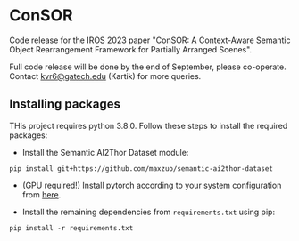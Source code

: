 # ConSOR

Code release for the IROS 2023 paper "ConSOR: A Context-Aware Semantic Object Rearrangement Framework for Partially Arranged Scenes".

Full code release will be done by the end of September, please co-operate. Contact kvr6@gatech.edu (Kartik) for more queries.

## Installing packages

THis project requires python 3.8.0. Follow these steps to install the required packages:

- Install the Semantic AI2Thor Dataset module:

```
pip install git+https://github.com/maxzuo/semantic-ai2thor-dataset
```

- (GPU required!) Install pytorch according to your system configuration from [here](https://pytorch.org/get-started/locally/).

- Install the remaining dependencies from `requirements.txt` using pip:

```
pip install -r requirements.txt
```
